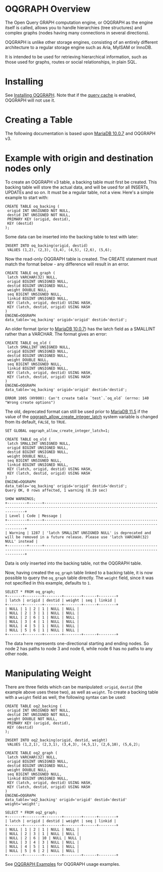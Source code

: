 # OQGRAPH Overview

The Open Query GRAPH computation engine, or OQGRAPH as the engine itself is called, allows you to handle hierarchies (tree structures) and complex graphs (nodes having many connections in several directions).

OQGRAPH is unlike other storage engines, consisting of an entirely different architecture to a regular storage engine such as Aria, MyISAM or InnoDB.

It is intended to be used for retrieving hierarchical information, such as those used for graphs, routes or social relationships, in plain SQL.

#

# Installing

See [Installing OQGRAPH](installing-oqgraph.md). Note that if the [query cache](../../../server-usage/replication-cluster-multi-master/optimization-and-tuning/buffers-caches-and-threads/query-cache.md) is enabled, OQGRAPH will not use it.

#

# Creating a Table

The following documentation is based upon [MariaDB 10.0.7](https://app.gitbook.com/s/aEnK0ZXmUbJzqQrTjFyb/mariadb-community-server/release-notes-mariadb-100-series/mariadb-1007-release-notes) and OQGRAPH v3.

#

# Example with origin and destination nodes only

To create an OQGRAPH v3 table, a backing table must first be created. This backing table will store the actual data, and will be used for all INSERTs, UPDATEs and so on. It must be a regular table, not a view. Here's a simple example to start with:

```
CREATE TABLE oq_backing (
 origid INT UNSIGNED NOT NULL, 
 destid INT UNSIGNED NOT NULL, 
 PRIMARY KEY (origid, destid), 
 KEY (destid)
);
```

Some data can be inserted into the backing table to test with later:

```
INSERT INTO oq_backing(origid, destid) 
 VALUES (1,2), (2,3), (3,4), (4,5), (2,6), (5,6);
```

Now the read-only OQGRAPH table is created. The CREATE statement must match the format below - any difference will result in an error.

```
CREATE TABLE oq_graph (
 latch VARCHAR(32) NULL,
 origid BIGINT UNSIGNED NULL,
 destid BIGINT UNSIGNED NULL,
 weight DOUBLE NULL,
 seq BIGINT UNSIGNED NULL,
 linkid BIGINT UNSIGNED NULL,
 KEY (latch, origid, destid) USING HASH,
 KEY (latch, destid, origid) USING HASH
) 
ENGINE=OQGRAPH 
data_table='oq_backing' origid='origid' destid='destid';
```

An older format (prior to [MariaDB 10.0.7](https://app.gitbook.com/s/aEnK0ZXmUbJzqQrTjFyb/mariadb-community-server/release-notes-mariadb-100-series/mariadb-1007-release-notes)) has the latch field as a SMALLINT rather than a VARCHAR. The format gives an error:

```
CREATE TABLE oq_old (
 latch SMALLINT UNSIGNED NULL,
 origid BIGINT UNSIGNED NULL,
 destid BIGINT UNSIGNED NULL,
 weight DOUBLE NULL,
 seq BIGINT UNSIGNED NULL,
 linkid BIGINT UNSIGNED NULL,
 KEY (latch, origid, destid) USING HASH,
 KEY (latch, destid, origid) USING HASH
) 
ENGINE=OQGRAPH 
data_table='oq_backing' origid='origid' destid='destid';

ERROR 1005 (HY000): Can't create table `test`.`oq_old` (errno: 140 "Wrong create options")
```

The old, deprecated format can still be used prior to [MariaDB 11.5](https://app.gitbook.com/s/aEnK0ZXmUbJzqQrTjFyb/mariadb-community-server/what-is-mariadb-115) if the value of the [oqgraph_allow_create_integer_latch](../../../server-usage/replication-cluster-multi-master/optimization-and-tuning/system-variables/oqgraph-system-and-status-variables.md#oqgraph_allow_create_integer_latch) system variable is changed from its default, `FALSE`, to `TRUE`.

```
SET GLOBAL oqgraph_allow_create_integer_latch=1;

CREATE TABLE oq_old (
 latch SMALLINT UNSIGNED NULL,
 origid BIGINT UNSIGNED NULL,
 destid BIGINT UNSIGNED NULL,
 weight DOUBLE NULL,
 seq BIGINT UNSIGNED NULL,
 linkid BIGINT UNSIGNED NULL,
 KEY (latch, origid, destid) USING HASH,
 KEY (latch, destid, origid) USING HASH
) 
ENGINE=OQGRAPH 
data_table='oq_backing' origid='origid' destid='destid';
Query OK, 0 rows affected, 1 warning (0.19 sec)

SHOW WARNINGS;
+---------+------+-----------------------------------------------------------------------------------------------------------------------------------+
| Level | Code | Message |
+---------+------+-----------------------------------------------------------------------------------------------------------------------------------+
| Warning | 1287 | 'latch SMALLINT UNSIGNED NULL' is deprecated and will be removed in a future release. Please use 'latch VARCHAR(32) NULL' instead |
+---------+------+-----------------------------------------------------------------------------------------------------------------------------------+
```

Data is only inserted into the backing table, not the OQGRAPH table.

Now, having created the `oq_graph` table linked to a backing table, it is now possible to query the `oq_graph` table directly. The `weight` field, since it was not specified in this example, defaults to `1`.

```
SELECT * FROM oq_graph;
+-------+--------+--------+--------+------+--------+
| latch | origid | destid | weight | seq | linkid |
+-------+--------+--------+--------+------+--------+
| NULL | 1 | 2 | 1 | NULL | NULL |
| NULL | 2 | 3 | 1 | NULL | NULL |
| NULL | 2 | 6 | 1 | NULL | NULL |
| NULL | 3 | 4 | 1 | NULL | NULL |
| NULL | 4 | 5 | 1 | NULL | NULL |
| NULL | 5 | 6 | 1 | NULL | NULL |
+-------+--------+--------+--------+------+--------+
```

The data here represents one-directional starting and ending nodes. So node 2 has paths to node 3 and node 6, while node 6 has no paths to any other node.

#

# Manipulating Weight

There are three fields which can be manipulated: `origid`, `destid` (the example above uses these two), as well as `weight`. To create a backing table with a `weight` field as well, the following syntax can be used:

```
CREATE TABLE oq2_backing (
 origid INT UNSIGNED NOT NULL, 
 destid INT UNSIGNED NOT NULL, 
 weight DOUBLE NOT NULL, 
 PRIMARY KEY (origid, destid), 
 KEY (destid)
);
```

```
INSERT INTO oq2_backing(origid, destid, weight) 
 VALUES (1,2,1), (2,3,1), (3,4,3), (4,5,1), (2,6,10), (5,6,2);
```

```
CREATE TABLE oq2_graph (
 latch VARCHAR(32) NULL,
 origid BIGINT UNSIGNED NULL,
 destid BIGINT UNSIGNED NULL,
 weight DOUBLE NULL,
 seq BIGINT UNSIGNED NULL,
 linkid BIGINT UNSIGNED NULL,
 KEY (latch, origid, destid) USING HASH,
 KEY (latch, destid, origid) USING HASH
) 
ENGINE=OQGRAPH 
data_table='oq2_backing' origid='origid' destid='destid' weight='weight';
```

```
SELECT * FROM oq2_graph;
+-------+--------+--------+--------+------+--------+
| latch | origid | destid | weight | seq | linkid |
+-------+--------+--------+--------+------+--------+
| NULL | 1 | 2 | 1 | NULL | NULL |
| NULL | 2 | 3 | 1 | NULL | NULL |
| NULL | 2 | 6 | 10 | NULL | NULL |
| NULL | 3 | 4 | 3 | NULL | NULL |
| NULL | 4 | 5 | 1 | NULL | NULL |
| NULL | 5 | 6 | 2 | NULL | NULL |
+-------+--------+--------+--------+------+--------+
```

See [OQGRAPH Examples](oqgraph-examples.md) for OQGRAPH usage examples.